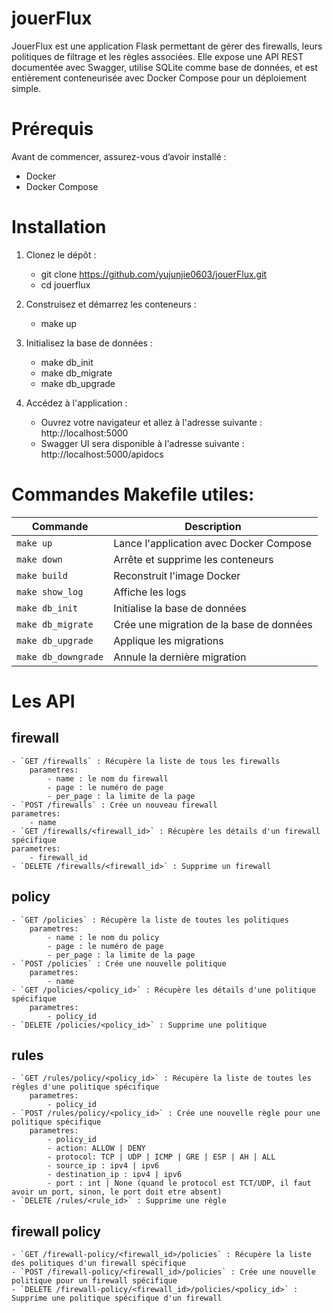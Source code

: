 # jouerFlux

JouerFlux est une application Flask permettant de gérer des firewalls, leurs politiques de filtrage et les règles associées.
Elle expose une API REST documentée avec Swagger, utilise SQLite comme base de données, et est entièrement conteneurisée avec Docker Compose pour un déploiement simple.

# Prérequis

Avant de commencer, assurez-vous d’avoir installé :
- Docker
- Docker Compose

# Installation

1. Clonez le dépôt :
    - git clone https://github.com/yujunjie0603/jouerFlux.git
    - cd jouerflux

2. Construisez et démarrez les conteneurs :
    - make up

3. Initialisez la base de données :
    - make db_init
    - make db_migrate
    - make db_upgrade

4. Accédez à l'application :
    - Ouvrez votre navigateur et allez à l'adresse suivante : http://localhost:5000
    - Swagger UI sera disponible à l'adresse suivante : http://localhost:5000/apidocs

# Commandes Makefile utiles:

| Commande            | Description                              |
| ------------------- | ---------------------------------------- |
| `make up`           | Lance l'application avec Docker Compose  |
| `make down`         | Arrête et supprime les conteneurs        |
| `make build`        | Reconstruit l'image Docker               |
| `make show_log`     | Affiche les logs                         |
| `make db_init`      | Initialise la base de données            |
| `make db_migrate`   | Crée une migration de la base de données |
| `make db_upgrade`   | Applique les migrations                  |
| `make db_downgrade` | Annule la dernière migration             |


# Les API

## firewall
    - `GET /firewalls` : Récupère la liste de tous les firewalls
        parametres:
            - name : le nom du firewall
            - page : le numéro de page
            - per_page : la limite de la page
    - `POST /firewalls` : Crée un nouveau firewall
    parametres:
        - name
    - `GET /firewalls/<firewall_id>` : Récupère les détails d'un firewall spécifique
    parametres:
        - firewall_id
    - `DELETE /firewalls/<firewall_id>` : Supprime un firewall

## policy
    - `GET /policies` : Récupère la liste de toutes les politiques
        parametres:
            - name : le nom du policy
            - page : le numéro de page
            - per_page : la limite de la page
    - `POST /policies` : Crée une nouvelle politique
        parametres:
            - name
    - `GET /policies/<policy_id>` : Récupère les détails d'une politique spécifique
        parametres:
            - policy_id
    - `DELETE /policies/<policy_id>` : Supprime une politique

## rules
    - `GET /rules/policy/<policy_id>` : Récupère la liste de toutes les règles d'une politique spécifique
        parametres:
            - policy_id
    - `POST /rules/policy/<policy_id>` : Crée une nouvelle règle pour une politique spécifique
        parametres:
            - policy_id
            - action: ALLOW | DENY
            - protocol: TCP | UDP | ICMP | GRE | ESP | AH | ALL
            - source_ip : ipv4 | ipv6
            - destination_ip : ipv4 | ipv6
            - port : int | None (quand le protocol est TCT/UDP, il faut avoir un port, sinon, le port doit etre absent)
    - `DELETE /rules/<rule_id>` : Supprime une règle

## firewall policy
    - `GET /firewall-policy/<firewall_id>/policies` : Récupère la liste des politiques d'un firewall spécifique
    - `POST /firewall-policy/<firewall_id>/policies` : Crée une nouvelle politique pour un firewall spécifique
    - `DELETE /firewall-policy/<firewall_id>/policies/<policy_id>` : Supprime une politique spécifique d'un firewall
